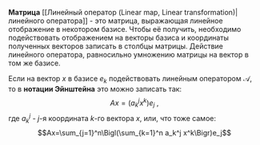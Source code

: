 
**Матрица** [[Линейный оператор (Linear map, Linear transformation)|линейного оператора]] - это матрица, выражающая линейное отображение в некотором базисе. Чтобы её получить, необходимо подействовать отображением на векторы базиса и координаты полученных векторов записать в столбцы матрицы. Действие линейного оператора, равносильно умножению матрицы на вектор в том же базисе.

Если на вектор $x$ в базисе $e_k$ подействовать линейным оператором $\mathcal A$, то в **нотации Эйнштейна** это можно записать так:$$Ax = (a_k^jx^k)e_j\ ,$$где $a_k^j$ - $j$-я координата $k$-го вектора $x$, или, что тоже самое:$$Ax=\sum_{j=1}^n\Bigl(\sum_{k=1}^n a_k^j x^k\Bigr)e_j$$